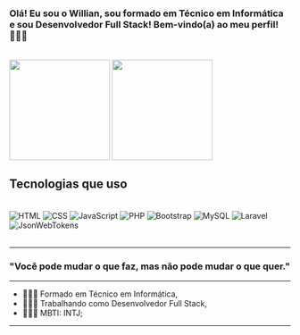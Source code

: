 
### Olá! Eu sou o Willian, sou formado em Técnico em Informática e sou Desenvolvedor Full Stack! Bem-vindo(a) ao meu perfil! 🧑🏽‍💻

<br>
<div>
  <img align="center" height="180cm" src="https://github-readme-stats.vercel.app/api?username=Will-767&show_icons=true&theme=dark"/>
  <img align="center" height="180cm" src="https://github-readme-stats.vercel.app/api/top-langs/?username=Will-767&layout=compact&theme=dark"/>
</div>

## Tecnologias que uso 

<div style="display: inline_block"><br/>
<img align="center" alt="HTML" src="https://img.shields.io/badge/HTML-239120?style=for-the-badge&logo=html5&logoColor=white" />
<img align="center" alt="CSS" src="https://img.shields.io/badge/CSS-239120?&style=for-the-badge&logo=css3&logoColor=white" />
<img align="center" alt="JavaScript" src="https://img.shields.io/badge/JavaScript-F7DF1E?style=for-the-badge&logo=javascript&logoColor=black" />
<img align="center" alt="PHP" src="https://img.shields.io/badge/PHP-777BB4?style=for-the-badge&logo=php&logoColor=white" />
<img align="center" alt="Bootstrap" src="https://img.shields.io/badge/Bootstrap-563D7C?style=for-the-badge&logo=bootstrap&logoColor=white" />
<img align="center" alt="MySQL" src="https://img.shields.io/badge/MySQL-005C84?style=for-the-badge&logo=mysql&logoColor=white" />
<img align="center" alt="Laravel" src="https://img.shields.io/badge/Laravel-FF2D20?style=for-the-badge&logo=laravel&logoColor=white" />
<img align="center" alt="JsonWebTokens" src="https://img.shields.io/badge/json%20web%20tokens-323330?style=for-the-badge&logo=json-web-tokens&logoColor=pink" />
</div><br/>
<hr>

### "Você pode mudar o que faz, mas não pode mudar o que quer."
<hr>

- 👨🏻‍🎓 Formado em Técnico em Informática,
- 🧑🏽‍💻 Trabalhando como Desenvolvedor Full Stack,
- 👨🏻‍💼 MBTI: INTJ;
<hr/>
